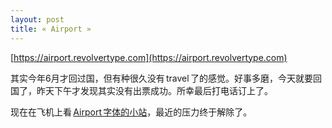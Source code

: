 ```yaml
---
layout: post
title: « Airport »
---
```


[https://airport.revolvertype.com](https://airport.revolvertype.com)

其实今年6月才回过国，但有种很久没有 travel 了的感觉。好事多磨，今天就要回国了，昨天下午才发现其实没有出票成功。所幸最后打电话订上了。

现在在飞机上看 [Airport 字体的小站](https://airport.revolvertype.com)，最近的压力终于解除了。
